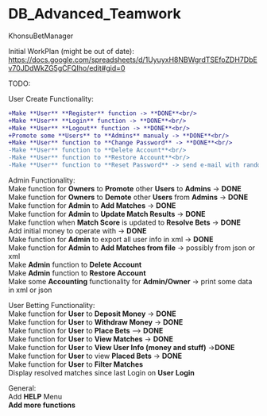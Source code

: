 # DB_Advanced_Teamwork
KhonsuBetManager

Initial WorkPlan (might be out of date):
https://docs.google.com/spreadsheets/d/1UyuyxH8NBWgrdTSEfoZDH7DbEv70JDdWkZG5gCFQIho/edit#gid=0

TODO:

User Create Functionality:<br/>
```diff
+Make **User** **Register** function -> **DONE**<br/>
+Make **User** **Login** function -> **DONE**<br/>
+Make **User** **Logout** function -> **DONE**<br/>
+Promote some **Users** to **Admins** manualy -> **DONE**<br/>
+Make **User** function to **Change Password** -> **DONE**<br/>
-Make **User** function to **Delete Account**<br/>
-Make **User** function to **Restore Account**<br/>
-Make **User** function to **Reset Password** -> send e-mail with random generated password (this will be added later if possible)<br/>
```
Admin Functionality:<br/>
Make function for **Owners** to **Promote** other **Users** to **Admins** -> **DONE**<br/>
Make function for **Owners** to **Demote** other **Users** from **Admins** -> **DONE**<br/>
Make function for **Admin** to **Add Matches** -> **DONE**<br/>
Make function for **Admin** to **Update Match Results** -> **DONE**<br/>
Make function when **Match Score** is updated to **Resolve Bets** -> **DONE**<br/>
Add initial money to operate with -> **DONE**<br/>
Make function for **Admin** to export all user info in xml -> **DONE**<br/>
Make function for **Admin** to **Add Matches from file** -> possibly from json or xml<br/>
Make **Admin** function to **Delete Account**<br/>
Make **Admin** function to **Restore Account**<br/>
Make some **Accounting** functionality for **Admin/Owner** -> print some data in xml or json<br/>

User Betting Functionality:<br/>
Make function for **User** to **Deposit Money** -> **DONE**<br/>
Make function for **User** to **Withdraw Money** -> **DONE**<br/>
Make function for **User** to **Place Bets** --> **DONE**<br/>
Make function for **User** to **View Matches** -> **DONE**<br/>
Make function for **User** to **View User Info (money and stuff)** ->**DONE**<br/>
Make function for **User** to view **Placed Bets** -> **DONE**<br/>
Make function for **User** to **Filter Matches**<br/>
Display resolved matches since last Login on **User** **Login**<br/>

General:<br/>
Add **HELP** Menu<br/>
**Add more functions**<br/>

